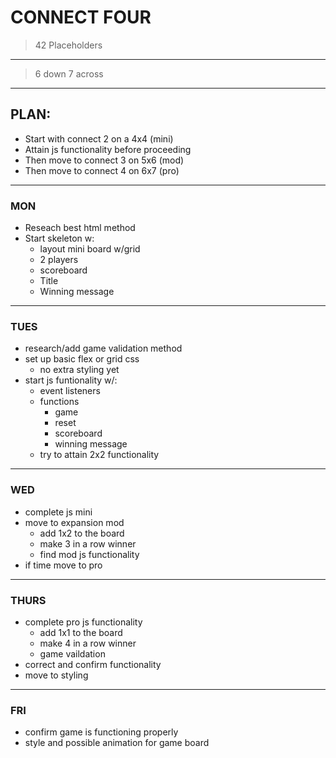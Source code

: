 # CONNECT FOUR
>42 Placeholders
***
>6 down 7 across
***
## PLAN:
* Start with connect 2 on a 4x4 (mini)
* Attain js functionality before proceeding
* Then move to connect 3 on 5x6 (mod)
* Then move to connect 4 on 6x7 (pro)
***
### MON
* Reseach best html method
* Start skeleton w:
    * layout mini board w/grid
    * 2 players
    * scoreboard
    * Title
    * Winning message
***
### TUES
* research/add game validation method
* set up basic flex or grid css
    * no extra styling yet
* start js funtionality w/:
    * event listeners
    * functions
        * game
        * reset
        * scoreboard
        * winning message
    * try to attain 2x2 functionality
*** 
### WED 
* complete js mini
* move to expansion mod 
    * add 1x2 to the board
    * make 3 in a row winner
    * find mod js functionality
* if time move to pro
***
### THURS
* complete pro js functionality 
    * add 1x1 to the board
    * make 4 in a row winner
    * game vaildation
* correct and confirm functionality
* move to styling
***
### FRI
* confirm game is functioning properly
* style and possible animation for game board

